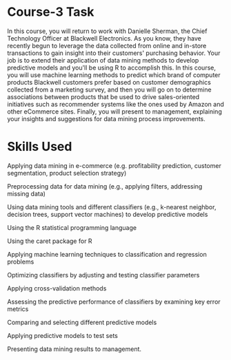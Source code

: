 # Course-3 Task

In this course, you will return to work with Danielle Sherman, the Chief Technology Officer at Blackwell Electronics. As you know, they have recently begun to leverage the data collected from online and in-store transactions to gain insight into their customers' purchasing behavior. Your job is to extend their application of data mining methods to develop predictive models and you'll be using R to accomplish this. In this course, you will use machine learning methods to predict which brand of computer products Blackwell customers prefer based on customer demographics collected from a marketing survey, and then you will go on to determine associations between products that be used to drive sales-oriented initiatives such as recommender systems like the ones used by Amazon and other eCommerce sites. Finally, you will present to management, explaining your insights and suggestions for data mining process improvements.

# Skills Used

Applying data mining in e-commerce (e.g. profitability prediction, customer segmentation, product selection strategy)

Preprocessing data for data mining (e.g., applying filters, addressing missing data)


Using data mining tools and different classifiers (e.g., k-nearest neighbor, decision trees, support vector machines) to develop predictive models

Using the R statistical programming language

Using the caret package for R

Applying machine learning techniques to classification and regression problems

Optimizing classifiers by adjusting and testing classifier parameters

Applying cross-validation methods

Assessing the predictive performance of classifiers by examining key error metrics

Comparing and selecting different predictive models

Applying predictive models to test sets

Presenting data mining results to management.
